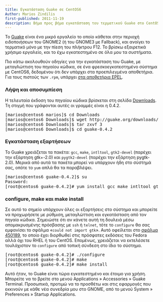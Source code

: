 ```yaml
---
title: Εγκατάσταση Guake σε CentOS6
Author: Marios Zindilis
first-published: 2011-11-19
description: Βήμα προς βήμα εγκατάσταση του τερματικού Guake στο CentOS 6
---
```


Το <a href="http://guake.org/" title="Guake Terminal">Guake</a> είναι ένα μικρό εργαλείο το οποίο κάθεται στην περιοχή ειδοποιήσεων του GNOME2 (ή του GNOME3 με Fallback), και ανοίγει το τερματικό μόνο με την πίεση του πλήκτρου F12. Το βρίσκω εξαιρετικά χρήσιμο εργαλείο, και το έχω εγκατεστημένο σε όλα μου τα συστήματα. 

<!-- read more -->

Πιο κάτω ακολουθούν οδηγίες για την εγκατάσταση του Guake, με 
μεταγλώττιση του πηγαίου κώδικα, σε ένα φρεσκοεγκατεστημένο σύστημα με 
CentOS6, δεδομένου ότι δεν υπάρχει στα προεπιλεγμένα αποθετήρια. Για 
τους πιστούς των <code>.rpm</code>, υπάρχει [στα αποθετήρια EPEL](/posts/centos-6-enable-epel-repository/).

<h3>Λήψη και αποσυμπίεση</h3>
Η τελευταία έκδοση του πηγαίου κώδικα βρίσκεται στη σελίδα <a href="http://guake.org/downloads" title="Guake Terminal Downloads">Downloads</a>. Τη στιγμή που γράφονται αυτές οι γραμμές είναι η 0.4.2. 
<pre>
[marios@centos6 marios]$ cd Downloads
[marios@centos6 Downloads]$ wget http://guake.org/downloads/3
[marios@centos6 Downloads]$ tar zxvf 3
[marios@centos6 Downloads]$ cd guake-0.4.2
</pre> 
<h3>Εγκατάσταση εξαρτήσεων</h3>
Το Guake χρειάζεται τα πακέτα: <code>gcc</code>, <code>make</code>, <code>intltool</code>, <code>gtk2-devel</code> (παρέχει την εξάρτηση gtk+-2.0) και <code>pygtk2-devel</code> (παρέχει την εξάρτηση pygtk-2.0). Μερικά από αυτά τα πακέτα μπορεί να υπάρχουν ήδη στο σύστημά σας, οπότε το <code>yum</code> απλά θα τα παραβλέψει.
<pre>
[marios@centos6 guake-0.4.2]$ su
Password:
[root@centos6 guake-0.4.2]# yum install gcc make intltool gtk2-devel pygtk2-devel
</pre>
<h3>configure, make και make install</h3>
Σε αυτό το σημείο υπάρχουν όλες οι εξαρτήσεις στο σύστημα και μπορείτε να προχωρήσετε με ρύθμιση, μεταγλώττιση και εγκατάσταση από τον πηγαίο κώδικα. Σημειώστε ότι αν κάνετε αυτή τη δουλειά μέσω απομακρυσμένης πρόσβασης με <code>ssh</code> ή <code>telnet</code>, τότε το <code>configure</code> θα σας εμφανίσει το σφάλμα «<code>could not import gtk</code>». Αυτό οφείλεται στο <a href="https://bugzilla.redhat.com/show_bug.cgi?id=450189" title="RedHat Bugzilla Bug #450189">σφάλμα 450189</a>, το οποίο έχει διορθωθεί στις πρόσφατες εκδόσεις του Fedora αλλά όχι του RHEL ή του CentOS. Επομένως, χρειάζεται να εκτελέσετε τουλάχιστον το <code>configure</code> από τοπική σύνδεση στο ίδιο το σύστημα.
<pre>
[root@centos6 guake-0.4.2]# ./configure
[root@centos6 guake-0.4.2]# make
[root@centos6 guake-0.4.2]# make install
</pre>
Αυτό ήταν, το Guake είναι τώρα εγκατεστημένο και έτοιμο για χρήση. Μπορείτε να το βρείτε στο μενού Applications » Accessories » Guake Terminal. Προσωπικά, προτιμώ να το προσθέτω και στις εφαρμογές που εκκινούν με κάθε νέα συνεδρία μου στο GNOME, από το μενού System » Preferences » Startup Applications.

